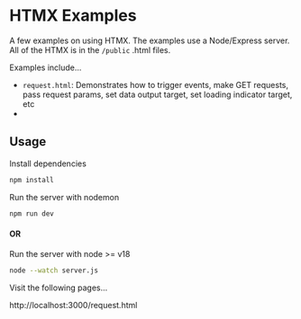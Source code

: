 # HTMX Examples

A few examples on using HTMX.
The examples use a Node/Express server. All of the HTMX is in the `/public` .html files.

Examples include...

-   `request.html`: Demonstrates how to trigger events, make GET requests, pass request params, set data output target, set loading indicator target, etc
-

## Usage

Install dependencies

```bash
npm install
```

Run the server with nodemon

```bash
npm run dev
```

#### OR

Run the server with node >= v18

```bash
node --watch server.js
```

Visit the following pages...

http://localhost:3000/request.html
